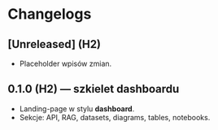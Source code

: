 # Changelogs

## [Unreleased] (H2)
- Placeholder wpisów zmian.

## 0.1.0 (H2) — szkielet dashboardu
- Landing-page w stylu **dashboard**.
- Sekcje: API, RAG, datasets, diagrams, tables, notebooks.

